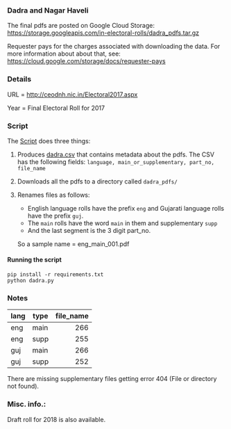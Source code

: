 ### Dadra and Nagar Haveli

The final pdfs are posted on Google Cloud Storage:
https://storage.googleapis.com/in-electoral-rolls/dadra_pdfs.tar.gz

Requester pays for the charges associated with downloading the data. For more information about about that, see: https://cloud.google.com/storage/docs/requester-pays

### Details

URL = http://ceodnh.nic.in/Electoral2017.aspx

Year = Final Electoral Roll for 2017

### Script

The [Script](dadra.py) does three things: 

1. Produces [dadra.csv](dadra.csv) that contains metadata about the pdfs. The CSV has the following fields: `language, main_or_supplementary, part_no, file_name`

2. Downloads all the pdfs to a directory called `dadra_pdfs/`

3. Renames files as follows:
   * English language rolls have the prefix `eng` and Gujarati language rolls have the prefix `guj`. 
   * The `main` rolls have the word `main` in them and supplementary `supp`
   * And the last segment is the 3 digit part_no. 
   
   So a sample name = eng_main_001.pdf

#### Running the script

```
pip install -r requirements.txt
python dadra.py
```

### Notes

|lang|type|file_name|
|----|----|--------:|
|eng |main|      266|
|eng |supp|      255|
|guj |main|      266|
|guj |supp|      252|

There are missing supplementary files getting error 404 (File or directory not found).

### Misc. info.:

Draft roll for 2018 is also available.
